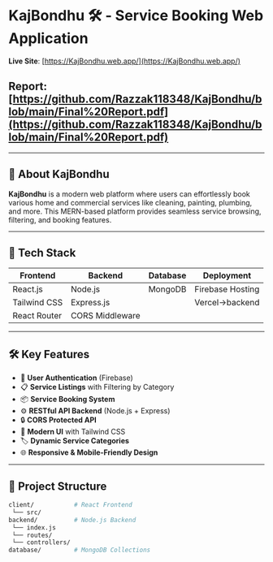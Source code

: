 # KajBondhu 🛠️ - Service Booking Web Application

**Live Site**: [https://KajBondhu.web.app/](https://KajBondhu.web.app/)

## Report: [https://github.com/Razzak118348/KajBondhu/blob/main/Final%20Report.pdf](https://github.com/Razzak118348/KajBondhu/blob/main/Final%20Report.pdf)

---

## 📖 About KajBondhu

**KajBondhu** is a modern web platform where users can effortlessly book various home and commercial services like cleaning, painting, plumbing, and more. This MERN-based platform provides seamless service browsing, filtering, and booking features.

---

## 🚀 Tech Stack

| Frontend      | Backend          | Database  | Deployment       |
|---------------|------------------|-----------|------------------|
| React.js      | Node.js          | MongoDB   | Firebase Hosting |
| Tailwind CSS  | Express.js       |           | Vercel->backend  |
| React Router  | CORS Middleware  |           |                  |

---

## 🛠️ Key Features

- 🔐 **User Authentication** (Firebase)
- 📋 **Service Listings** with Filtering by Category
- 📦 **Service Booking System**
- ⚙️ **RESTful API Backend** (Node.js + Express)
- 🔒 **CORS Protected API**
- 🎨 **Modern UI** with Tailwind CSS
- 🏷️ **Dynamic Service Categories**
- 🌐 **Responsive & Mobile-Friendly Design**

---

## 📂 Project Structure

```bash
client/           # React Frontend
 └── src/
backend/          # Node.js Backend
 └── index.js
 └── routes/
 └── controllers/
database/         # MongoDB Collections

